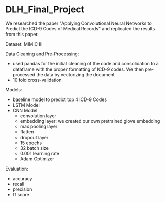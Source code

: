 # DLH_Final_Project

We researched the paper "Applying Convolutional Neural Networks to Predict the ICD-9 Codes of Medical Records" and replicated the results from this paper.

Dataset: MIMIC III 

Data Cleaning and Pre-Processing:
- used pandas for the initial cleaning of the code and consolidation to a dataframe with the proper formatting of ICD-9 codes. We then pre-processed the data by vectorizing the document
- 10 fold cross-validation

Models:
- baseline model to predict top 4 ICD-9 Codes
- LSTM Model
- CNN Model
  - convolution layer
  - embedding layer: we created our own pretrained glove embedding
  - max pooling layer
  - flatten
  - dropout layer
  - 15 epochs
  - 32 batch size
  - 0.001 learning rate
  - Adam Optimizer

Evaluation:
- accuracy
- recall
- precision
- f1 score

